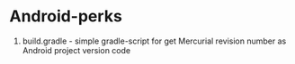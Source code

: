 # Android-perks

1. build.gradle - simple gradle-script for get Mercurial revision number as Android project version code
